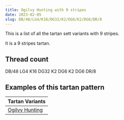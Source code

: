 ```yaml
---
title: Ogilvy Hunting with 9 stripes
date: 2023-02-05
slug: DB/48/LG4/K16/DG32/K2/DG6/K2/DG6/DR/8
---
```

This is a list of all the tartan sett variants with 9 stripes.

It is a 9 stripes tartan.


## Thread count
DB/48 LG4 K16 DG32 K2 DG6 K2 DG6 DR/8

## Examples of this tartan pattern

| Tartan Variants |
|---------------|
| [Ogilvy Hunting](/variants/db/48/lg4/k16/dg32/k2/dg6/k2/dg6/dr/8-db000052-dg11450d-draa0000-k000000-lgaaaa00)||
